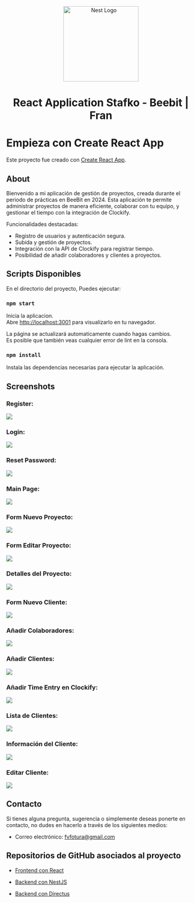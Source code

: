 <p align="center" style="padding-top: 3em">
  <a target="blank"><img src="https://beebit.es/wp-content/uploads/2017/07/marca-sin-bordes.png" width="200" alt="Nest Logo" /></a>
</p>

<h1 align="center">
React Application Stafko - Beebit | Fran
</h1>

# Empieza con Create React App

Este proyecto fue creado con [Create React App](https://github.com/facebook/create-react-app).

## About

Bienvenido a mi aplicación de gestión de proyectos, creada durante el periodo de prácticas en BeeBit en 2024. Esta aplicación te permite administrar proyectos de manera eficiente, colaborar con tu equipo, y gestionar el tiempo con la integración de Clockify.

Funcionalidades destacadas:

- Registro de usuarios y autenticación segura.
- Subida y gestión de proyectos.
- Integración con la API de Clockify para registrar tiempo.
- Posibilidad de añadir colaboradores y clientes a proyectos.

## Scripts Disponibles

En el directorio del proyecto, Puedes ejecutar:

### `npm start`

Inicia la aplicacion.\
Abre [http://localhost:3001](http://localhost:3001) para visualizarlo en tu navegador.

La página se actualizará automaticamente cuando hagas cambios.\
Es posible que también veas cualquier error de lint en la consola.

### `npm install`

Instala las dependencias necesarias para ejecutar la aplicación.

## Screenshots

### Register:

<img src="screenshots/Register.png">

### Login:

<img src="screenshots/Login.png">

### Reset Password:

<img src="screenshots/Recuperar password.png">

### Main Page:

<img src="screenshots/Main.png">

### Form Nuevo Proyecto:

<img src="screenshots/Form nuevo proyecto.png">

### Form Editar Proyecto:

<img src="screenshots/Form editar proyecto.png">

### Detalles del Proyecto:

<img src="screenshots/Detalles.png">

### Form Nuevo Cliente:

<img src="screenshots/Form nuevo cliente.png">

### Añadir Colaboradores:

<img src="screenshots/AddColab.png">

### Añadir Clientes:

<img src="screenshots/AddCliente.png">

### Añadir Time Entry en Clockify:

<img src="screenshots/AddTimeEntryClockify.png">

### Lista de Clientes:

<img src="screenshots/ListaClientes.png">

### Información del Cliente:

<img src="screenshots/InfoDetalladaCliente.png">

### Editar Cliente:

<img src="screenshots/EditarCliente.png">

## Contacto

Si tienes alguna pregunta, sugerencia o simplemente deseas ponerte en contacto, no dudes en hacerlo a través de los siguientes medios:

- Correo electrónico: <a href="mailto:fvfotura@gmailcom">fvfotura@gmail.com</a>

## Repositorios de GitHub asociados al proyecto

- <a href="https://github.com/Frorve/Front">Frontend con React</a>

- <a href="https://github.com/Frorve/Back">Backend con NestJS</a>

- <a href="https://github.com/Frorve/Back-Directus">Backend con Directus</a>
